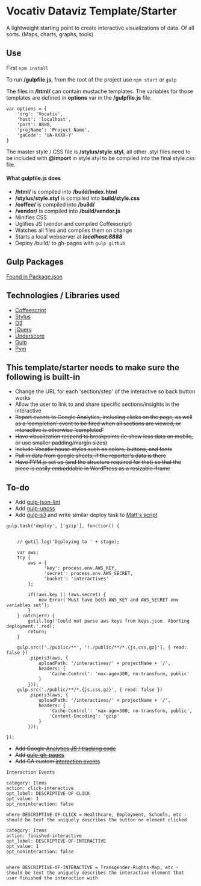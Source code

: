 # Vocativ Dataviz Template/Starter

A lightweight starting point to create interactive visualizations of data. Of all sorts. (Maps, charts, graphs, tools)

## Use
First `npm install`

To run **/gulpfile.js**, from the root of the project use `npm start` or `gulp`

The files in **/html/** can contain mustache templates. The variables for those templates are defined in **options** var in the **/gulpfile.js** file.

```
var options = {
    'org': 'Vocativ',
    'host': 'localhost',
    'port': 8888,
    'projName': 'Project Name',
    'gaCode': 'UA-XXXX-Y'
}
```

The master style / CSS file is **/stylus/style.styl**, all other .styl files need to be included with **@import** in style.styl to be compiled into the final style.css file.


#### What gulpfile.js does
+ **/html/** is compiled into **/build/index.html**
+ **/stylus/style.styl** is compiled into **build/style.css**
+ **/coffee/** is compiled into **/build/**
+ **/vendor/** is compiled into **/build/vendor.js**
+ Minifies CSS
+ Uglifies JS (vendor and compiled Coffeescript)
+ Watches all files and compiles them on change
+ Starts a local webserver at ___localhost:8888___
+ Deploy /build/ to gh-pages with `gulp github`

## Gulp Packages
[Found in Package.json](https://github.com/Vocativ/dataviz-starter/blob/master/package.json)

## Technologies / Libraries used
+ [Coffeescript](http://coffeescript.org/)
+ [Stylus](http://learnboost.github.io/stylus/)
+ [D3](http://d3js.org/)
+ [jQuery](http://jquery.com/)
+ [Underscore](http://underscorejs.org/)
+ [Gulp](http://gulpjs.com/)
+ [Pym](http://blog.apps.npr.org/pym.js/)


## This template/starter needs to make sure the following is built-in
+ Change the URL for each 'section/step' of the interactive so back button works
+ Allow the user to link to and share specific sections/insights in the interactive
+ ~~Report events to Google Analytics, including clicks on the page, as well as a 'completion' event to be fired when all sections are viewed, or interactive is otherwise 'completed'~~
+ ~~Have visualization respond to breakpoints (ie show less data on mobile, or use smaller padding/margin sizes)~~
+ ~~Include Vocativ house styles such as colors, buttons, and fonts~~
+ ~~Pull in data from google sheets, if the reporter's data is there~~
+ ~~Have PYM.js set up (and the structure required for that) so that the piece is easily embeddable in WordPress as a resizable iframe~~


## To-do
+ Add [gulp-json-lint](https://www.npmjs.org/package/gulp-json-lint)
+ Add [gulp-uncss](https://www.npmjs.org/package/gulp-uncss)
+ Add [gulp-s3](https://www.npmjs.org/package/gulp-s3) and write similar deploy task to [Matt's script](https://github.com/Vocativ/wp-interactive/blob/master/selfies/gulpfile.js#L159)
```
gulp.task('deploy', ['gzip'], function() {


    // gutil.log('Deploying to ' + stage);

    var aws;
    try {
        aws = {
              'key': process.env.AWS_KEY,
              'secret': process.env.AWS_SECRET,
              'bucket': 'interactives'
        };

        if(!aws.key || !aws.secret) {
            new Error('Must have both AWS_KEY and AWS_SECRET env variables set');
        }
    } catch(err) {
        gutil.log('Could not parse aws keys from keys.json. Aborting deployment.'.red);
        return;
    }

    gulp.src(['./public/**', '!./public/**/*.{js,css,gz}'], { read: false })
        .pipe(s3(aws, {
            uploadPath: '/interactives/' + projectName + '/',
            headers: {
                'Cache-Control': 'max-age=300, no-transform, public'
            }
        }));
    gulp.src('./public/**/*.{js,css,gz}', { read: false })
        .pipe(s3(aws, {
            uploadPath: '/interactives/' + projectName + '/',
            headers: {
                'Cache-Control': 'max-age=300, no-transform, public',
                'Content-Encoding': 'gzip'
            }
        }));

});
```
+ ~~Add Google [Analytics JS / tracking code](https://developers.google.com/analytics/devguides/collection/analyticsjs/)~~
+ ~~Add [gulp-gh-pages](https://github.com/rowoot/gulp-gh-pages)~~
+ ~~Add GA custom [interaction events](https://developers.google.com/analytics/devguides/collection/analyticsjs/events)~~
```
Interaction Events

category: Items
action: click-interactive
opt_label: DESCRIPTIVE-OF-CLICK
opt_value: 1
opt_noninteraction: false

where DESCRIPTIVE-OF-CLICK = Healthcare, Employment, Schools, etc - should be text the uniquely describes the button or element clicked

category: Items
action: finished-interactive
opt_label: DESCRIPTIVE-OF-INTERACTIVE
opt_value: 1
opt_noninteraction: false


where DESCRIPTIVE-OF-INTERACTIVE = Transgender-Rights-Map, etc - should be text the uniquely describes the interactive element that user finished the interaction with
```